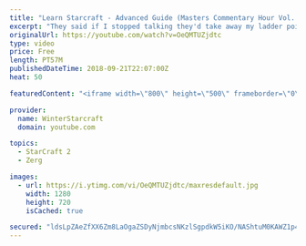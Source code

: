 ```yaml
---
title: "Learn Starcraft - Advanced Guide (Masters Commentary Hour Vol. 1)"
excerpt: "They said if I stopped talking they'd take away my ladder points. Next one I upload will have more terran/toss blame RNGesus."
originalUrl: https://youtube.com/watch?v=OeQMTUZjdtc
type: video
price: Free
length: PT57M
publishedDateTime: 2018-09-21T22:07:00Z
heat: 50

featuredContent: "<iframe width=\"800\" height=\"500\" frameborder=\"0\" src=\"https://www.youtube.com/embed/OeQMTUZjdtc\" allow=\"accelerometer; autoplay; encrypted-media; gyroscope; picture-in-picture\" allowfullscreen></iframe>"

provider:
  name: WinterStarcraft
  domain: youtube.com

topics:
  - StarCraft 2
  - Zerg

images:
  - url: https://i.ytimg.com/vi/OeQMTUZjdtc/maxresdefault.jpg
    width: 1280
    height: 720
    isCached: true

secured: "ldsLpZAeZfXX6Zm8LaOgaZSDyNjmbcsNKzlSgpdkW5iKO/NAShtuM0KAWZ1p421u2tR97s3Ozznd5wGH56S+K8MI4+2I/uEioY5FsoRQmPjJSpzO2YubxQJ80ozA7977tpMIGmMNjUR/SAvu70NaM/crcfa567t+dzbdRTJ2ChynY52+Pgt3cxtLl6qZ5wY36KP96q6nHwQryT1hUnM+nFugjYUeWtPNlGJqCObPJM9m4biBUgApJpdvJVuVOjvOmHDAjQ08MTZQYIhZduNU6xQywklgCG1hBISbFfT0Bj4GZG3LOJDcdyD8PAPve4teW6TzI55PNUefs5Pit/A5Yi4PlE8neZek8rNyuXrPqSqV46cn8yfPc5SBfcERoomVKuebDB4DFkfJV/9RZzvyZKHOE46C8OD1NHoSRF7MXfw=;lVyzudd02BT1AsuwkNo30w=="
---
```



